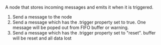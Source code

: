 A node that stores incoming messages and emits it when it is triggered.

1. Send a message to the node
2. Send a message which has the .trigger property set to true. One message will be poped out from FIFO buffer or warning.
2. Send a message which has the .trigger property set to "reset". buffer will be reset and all data lost
